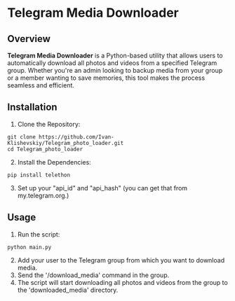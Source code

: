 # Telegram Media Downloader
## Overview
**Telegram Media Downloader** is a Python-based utility that allows users to automatically download all photos and videos from a specified Telegram group. Whether you're an admin looking to backup media from your group or a member wanting to save memories, this tool makes the process seamless and efficient.

## Installation
1. Clone the Repository:
```
git clone https://github.com/Ivan-Klishevskiy/Telegram_photo_loader.git
cd Telegram_photo_loader
```


2. Install the Dependencies:
```
pip install telethon
```

3. Set up your "api_id" and "api_hash" (you can get that from my.telegram.org.)

## Usage
1. Run the script:
```
python main.py
```

2. Add your user to the Telegram group from which you want to download media.
3. Send the '/download_media' command in the group.
4. The script will start downloading all photos and videos from the group to the 'downloaded_media' directory.
